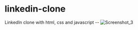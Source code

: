 # linkedin-clone
LinkedIn clone with html, css and javascript --
![Screenshot_3](https://github.com/safaanilatasoy/linkedin-clone/assets/61758061/de04b5f1-4a27-4124-b49f-27d5f37a87fd)
